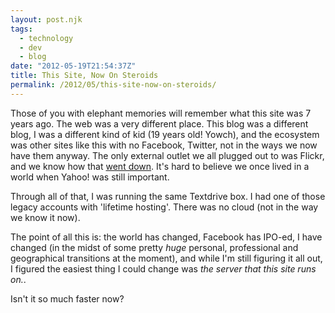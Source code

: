 ```yaml
---
layout: post.njk
tags:
  - technology
  - dev
  - blog
date: "2012-05-19T21:54:37Z"
title: This Site, Now On Steroids
permalink: /2012/05/this-site-now-on-steroids/
---
```


Those of you with elephant memories will remember what this site was 7 years ago. The web was a very different place. This blog was a different blog, I was a different kind of kid (19 years old! Yowch), and the ecosystem was other sites like this with no Facebook, Twitter, not in the ways we now have them anyway. The only external outlet we all plugged out to was Flickr, and we know how that [went down](http://gizmodo.com/5910223/how-yahoo-killed-flickr-and-lost-the-internet). It's hard to believe we once lived in a world when Yahoo! was still important.

Through all of that, I was running the same Textdrive box. I had one of those legacy accounts with 'lifetime hosting'. There was no cloud (not in the way we know it now).

The point of all this is: the world has changed, Facebook has IPO-ed, I have changed (in the midst of some pretty _huge_ personal, professional and geographical transitions at the moment), and while I'm still figuring it all out, I figured the easiest thing I could change was _the server that this site runs on._.

Isn't it so much faster now?
